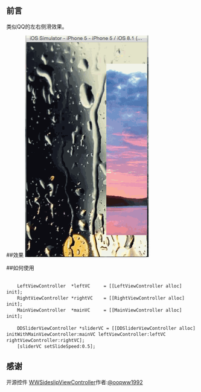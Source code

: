 ## 前言

类似QQ的左右侧滑效果。

##效果
![](https://raw.githubusercontent.com/lcddhr/DDSliderViewController/master/Gif/DDSliderView.gif)

##如何使用


```
	
    LeftViewController  *leftVC     = [[LeftViewController alloc] init];
    RightViewController *rightVC    = [[RightViewController alloc] init];
    MainViewController  *mainVC     = [[MainViewController alloc] init];
    
    DDSliderViewController *sliderVC = [[DDSliderViewController alloc] initWithMainViewController:mainVC leftViewController:leftVC rightViewController:rightVC];
    [sliderVC setSlideSpeed:0.5];

```

## 感谢

开源控件 	[WWSideslipViewController](https://github.com/oopww1992/WWSideslipViewController)作者:[@oopww1992](https://github.com/oopww1992)


